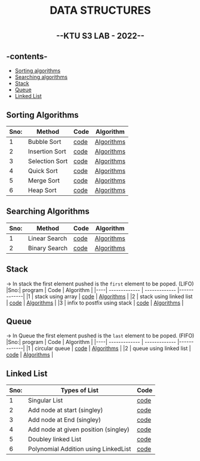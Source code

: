<h1 align="center"> DATA STRUCTURES <h1>
  
<h2 align="center">--KTU S3 LAB - 2022--<h2>


## -contents-

* [Sorting algorithms](#sorting-algorithms)
* [Searching algorithms](#searching-algorithms)
* [Stack](#stack)
* [Queue](#Queue)
* [Linked List](#linked-list)



## Sorting Algorithms
  
|Sno:| Method        |  Code          | Algorithm   |
|----| ------------- | ------------- |-------------|
|1   | Bubble Sort   | [code](Sorting_Programs/bubbleSort.c)          |  [Algorithms](Algorithms/bubbleSort.md)   |
|2   | Insertion Sort| [code](Sorting_Programs/InsertionSort.c)          | [Algorithms](Algorithms/insertionSort.md)   |
|3   | Selection Sort| [code](Sorting_Programs/SelectionSort.c)          | [Algorithms](Algorithms/selectionSort.md)   |
|4   | Quick Sort     | [code](Sorting_Programs/Quicksort.c)          | [Algorithms](Algorithms/quickSort.md)   |
|5   | Merge Sort    | [code](Sorting_Programs/MergeSort.c)         | [Algorithms](Algorithms/MergeSort.md)  |
|6   | Heap Sort    | [code](heapSort.c)         | [Algorithms](Algorithms/heapSort.md)  |

  
## Searching Algorithms
  
  |Sno:| Method        |  Code          | Algorithm   |
|----| ------------- | ------------- |-------------|
|1   | Linear Search    | [code](Searching_Programs/LinearSearch.c)          |  [Algorithms](Algorithms/linearSearch.md)   |
|2   | Binary Search   | [code](Searching_Programs/BinarySearch.c)          | [Algorithms](Algorithms/binarySearch.md)   |

## Stack

-> In stack the first element pushed is the ``first`` element to be poped. (LIFO)
 |Sno:| program        |  Code          | Algorithm   |
|----| ------------- | ------------- |-------------|
|1   | stack using array    | [code](stackUsingArray.c)          |  [Algorithms](Algorithms/stackUsingArray.md)   |
|2   | stack using linked list   | [code](stackUsingList.c)          | [Algorithms](Algorithms/stackUsingList.md)   |
|3  | infix to postfix using stack  | [code](infixToPostFix.c)          | [Algorithms](Algorithms/infixToPostfix.md)   |


## Queue

-> In Queue the first element pushed is the ``last`` element to be poped. (FIFO)
 |Sno:| program        |  Code          | Algorithm   |
|----| ------------- | ------------- |-------------|
|1   | circular queue   | [code](Queue.c)          |  [Algorithms](Algorithms/circularQueue.md)   |
|2   | queue using linked list   | [code](queueUsingList.c)          | [Algorithms](Algorithms/biarySearch.md)   |
 


## Linked List
  
  |Sno:| Types of List        |  Code          | 
|----| ------------- | ------------- |
|1   | Singular List    | [code](LinkedList/SingularList.c)         
|2   |Add node at start (singley)  | [code](LinkedList/addAtStart.c)                 
|3  |Add node at End (singley) | [code](LinkedList/addAtEnd.c)        
|4  |Add node at given position (singley)  | [code](LinkedList/addAtRandom.c)
|5  | Doubley linked List  | [code](LinkedList/addAtRandom.c)
|6  | Polynomial Addition using LinkedList  | [code](LinkedList/addAtRandom.c)

